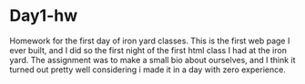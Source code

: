 Day1-hw
=======

Homework for the first day of iron yard classes. This is the first web page I ever built, and I did so the first night of
the first html class I had at the iron yard. The assignment was to make a small bio about ourselves, and I think it 
turned out pretty well considering i made it in a day with zero experience.
